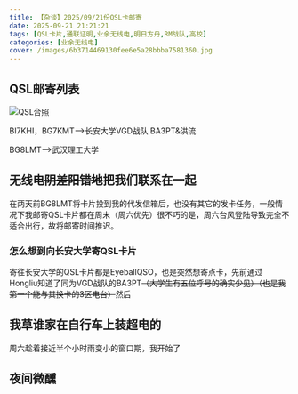 ```yaml
---
title: 【杂谈】2025/09/21份QSL卡邮寄
date: 2025-09-21 21:21:21
tags: [QSL卡片,通联证明,业余无线电,明日方舟,RM战队,高校]
categories: [业余无线电]
cover: /images/6b3714469130fee6e5a28bbba7581360.jpg
---
```

## QSL邮寄列表

![QSL合照](/images/6b3714469130fee6e5a28bbba7581360.jpg)

BI7KHI，BG7KMT-->长安大学VGD战队 BA3PT&洪流

BG8LMT-->武汉理工大学

## 无线电~~阴差阳错地~~把我们联系在一起

在两天前BG8LMT将卡片投到我的代发信箱后，也没有其它的发卡任务，一般情况下我邮寄QSL卡片都在周末（周六优先）很不巧的是，周六台风登陆导致完全不适合出行，故将邮寄时间推迟。

### 怎么想到向长安大学寄QSL卡片

寄往长安大学的QSL卡片都是EyeballQSO，也是突然想寄点卡，先前通过Hongliu知道了同为VGD战队的BA3PT~~（大学生有五位呼号的确实少见）（也是我第一个能与其换卡的3区电台）~~然后

## 我草谁家在自行车上装超电的

周六趁着接近半个小时雨变小的窗口期，我开始了

## 夜间微醺
